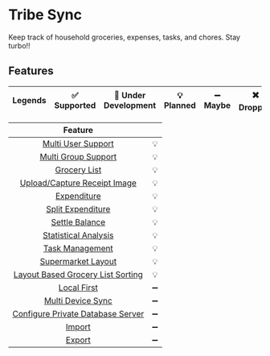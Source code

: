 # Tribe Sync

Keep track of household groceries, expenses, tasks, and chores. Stay turbo!!

## Features

| Legends | :white_check_mark: Supported | :construction: Under Development | :bulb: Planned | :heavy_minus_sign: Maybe | :heavy_multiplication_x: Dropped | :x: Not Supported |
|:-------:|:----------------------------:|:--------------------------------:|:--------------:|:------------------------:|:--------------------------------:|:------------------|

|                            Feature                             |                    |
|:--------------------------------------------------------------:|:------------------:|
|          [Multi User Support](./docs/developer/users)          |       :bulb:       |
|       [Multi Group Support](./docs/developer/groups.md)        |       :bulb:       |
|         [Grocery List](./docs/developer/grocery_lists)         |       :bulb:       |
|    [Upload/Capture Receipt Image](./docs/receipt_image.md)     |       :bulb:       |
|              [Expenditure](./docs/expenditure.md)              |       :bulb:       |
|        [Split Expenditure](./docs/expenditure.md#Split)        |       :bulb:       |
|         [Settle Balance](./docs/expenditure.md#Settle)         |       :bulb:       |
|     [Statistical Analysis](./docs/statistical_analysis.md)     |       :bulb:       |
|          [Task Management](./docs/task_management.md)          |       :bulb:       |
|          [Supermarket Layout](./docs/shop_layout.md)           |       :bulb:       |
| [Layout Based Grocery List Sorting](./docs/groceries.md#sort)  |       :bulb:       |
|              [Local First](./docs/local_first.md)              | :heavy_minus_sign: |
|       [Multi Device Sync](./docs/local_databse.md#sync)        | :heavy_minus_sign: |
| [Configure Private Database Server](./docs/private_databse.md) | :heavy_minus_sign: |
|                   [Import](./docs/import.md)                   | :heavy_minus_sign: |
|                   [Export](./docs/export.md)                   | :heavy_minus_sign: |